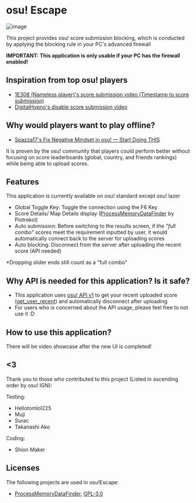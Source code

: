 # osu! Escape

![image](https://user-images.githubusercontent.com/73950784/140847268-7e44ffc3-bf63-4ba8-aff6-c2622d75877a.png)
 
 This project provides osu! score submission blocking, which is conducted by applying the blocking rule in your PC's advanced firewall
 
 **IMPORTANT: This application is only usable if your PC has the firewall enabled!**
 
 ## Inspiration from top osu! players
 
 - [1E308 (Nameless player)'s score submission video (Timestamp to score submission)](https://www.youtube.com/watch?v=D7x7OXpUmss&t=647s&ab_channel=RoriSanbyaku) 
 - [DigitalHypno's disable score submission video](https://www.youtube.com/watch?v=lusAZ1fiph8&ab_channel=DigitalHypno)
 
## Why would players want to play offline? 
 
 - [Spazza17's Fix Negative Mindset in osu! — Start Doing THIS](https://www.youtube.com/watch?v=cEyVSiY9ohU&ab_channel=Spazza17)
 
 It is proven by the osu! community that players could perform better without focusing on score leaderboards (global, country, and friends rankings) while being able to upload scores.
 
 ## Features
 
 This application is currently available on osu! standard except osu! lazer 
 
 - Global Toggle Key: Toggle the connection using the F6 Key
 - Score Details/ Map Details display ([ProcessMemoryDataFinder](https://github.com/Piotrekol/ProcessMemoryDataFinder) by Piotrekol)
 - Auto submission: Before switching to the results screen, if the *"full combo"* scores meet the requirement inputted by user, it would automatically connect back to the server for uploading scores
 - Auto blocking: Disconnect from the server after uploading the recent score (API needed)
 
 *Dropping slider ends still count as a "full combo"

## Why API is needed for this application? Is it safe?
 
 - This application uses [osu! API v1](https://github.com/ppy/osu-api/wiki) to get your recent uploaded score ([get_user_recent](https://github.com/ppy/osu-api/wiki#url-7)) and automatically disconnect after uploading
 - For users who is concerned about the API usage, please feel free to not use it :D

## How to use this application?
There will be video showcase  after the new UI is completed!

## <3
 Thank you to those who contributed to this project (Listed in ascending order by osu! IGN):
 
 Testing: 
 - Hellotomlol225
 - Muji
 - Surac
 - Takanashi Ako
 
 Coding: 
 - Shion Maker
 
 ## Licenses
 The following projects are used in osu!Escape:
 - [ProcessMemoryDataFinder](https://github.com/Piotrekol/ProcessMemoryDataFinder), [GPL-3.0](https://github.com/Piotrekol/ProcessMemoryDataFinder/blob/master/LICENSE)
